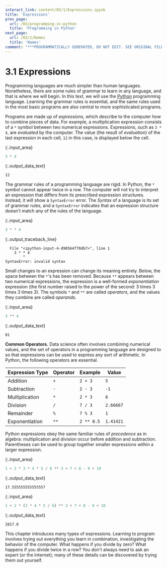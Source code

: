 ```yaml
---
interact_link: content/03/1/Expressions.ipynb
title: 'Expressions'
prev_page:
  url: /03/programming-in-python
  title: 'Programming in Python'
next_page:
  url: /03/2/Names
  title: 'Names'
comment: "***PROGRAMMATICALLY GENERATED, DO NOT EDIT. SEE ORIGINAL FILES IN /content***"
---
```


# 3.1 Expressions
Programming languages are much simpler than human languages. Nonetheless, there are some rules of grammar to learn in any language, and that is where we will begin. In this text, we will use the [Python](https://www.python.org/) programming language. Learning the grammar rules is essential, and the same rules used in the most basic programs are also central to more sophisticated programs.

Programs are made up of *expressions*, which describe to the computer how to combine pieces of data. For example, a multiplication expression consists of a `*` symbol between two numerical expressions. Expressions, such as `3 * 4`, are *evaluated* by the computer. The value (the result of *evaluation*) of the last expression in each cell, `12` in this case, is displayed below the cell.



{:.input_area}
```python
3 * 4
```





{:.output_data_text}
```
12
```



The grammar rules of a programming language are rigid. In Python, the `*` symbol cannot appear twice in a row. The computer will not try to interpret an expression that differs from its prescribed expression structures. Instead, it will show a `SyntaxError` error. The *Syntax* of a language is its set of grammar rules, and a `SyntaxError` indicates that an expression structure doesn't match any of the rules of the language.



{:.input_area}
```python
3 * * 4
```



{:.output_traceback_line}
```
  File "<ipython-input-4-d90564f70db7>", line 1
    3 * * 4
        ^
SyntaxError: invalid syntax

```


Small changes to an expression can change its meaning entirely. Below, the space between the `*`'s has been removed. Because `**` appears between two numerical expressions, the expression is a well-formed *exponentiation* expression (the first number raised to the power of the second: 3 times 3 times 3 times 3). The symbols `*` and `**` are called *operators*, and the values they combine are called *operands*.



{:.input_area}
```python
3 ** 4
```





{:.output_data_text}
```
81
```



**Common Operators.** Data science often involves combining numerical values, and the set of operators in a programming language are designed to so that expressions can be used to express any sort of arithmetic. In Python, the following operators are essential.

| Expression Type | Operator | Example    | Value     |
|-----------------|----------|------------|-----------|
| Addition        | `+`      | `2 + 3`    | `5`       |
| Subtraction     | `-`      | `2 - 3`    | `-1`      |
| Multiplication  | `*`      | `2 * 3`    | `6`       |
| Division        | `/`      | `7 / 3`    | `2.66667` |
| Remainder       | `%`      | `7 % 3`    | `1`       |
| Exponentiation  | `**`     | `2 ** 0.5` | `1.41421` |

Python expressions obey the same familiar rules of *precedence* as in algebra: multiplication and division occur before addition and subtraction. Parentheses can be used to group together smaller expressions within a larger expression.



{:.input_area}
```python
1 + 2 * 3 * 4 * 5 / 6 ** 3 + 7 + 8 - 9 + 10
```





{:.output_data_text}
```
17.555555555555557
```





{:.input_area}
```python
1 + 2 * (3 * 4 * 5 / 6) ** 3 + 7 + 8 - 9 + 10
```





{:.output_data_text}
```
2017.0
```



This chapter introduces many types of expressions. Learning to program involves trying out everything you learn in combination, investigating the behavior of the computer. What happens if you divide by zero? What happens if you divide twice in a row? You don't always need to ask an expert (or the Internet); many of these details can be discovered by trying them out yourself. 
